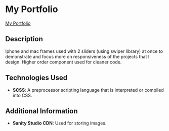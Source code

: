 # My Portfolio

[My Portfolio](https://www.arslankaan.dev/)

## Description

Iphone and mac frames used with 2 sliders (using swiper library) at once to demonstrate and focus more on responsiveness of the projects that I design. Higher order component used for cleaner code.

## Technologies Used

- **SCSS**: A preprocessor scripting language that is interpreted or compiled into CSS.

## Additional Information

- **Sanity Studio CDN**: Used for storing images.
